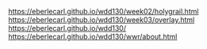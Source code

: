 https://eberlecarl.github.io/wdd130/week02/holygrail.html
https://eberlecarl.github.io/wdd130/week03/overlay.html
https://eberlecarl.github.io/wdd130/
https://eberlecarl.github.io/wdd130/wwr/about.html
